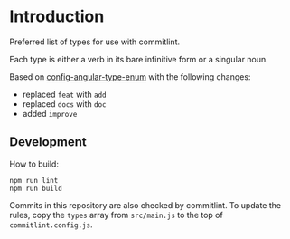 Introduction
============

Preferred list of types for use with commitlint.

Each type is either a verb in its bare infinitive form or a singular noun.

Based on [config-angular-type-enum](https://github.com/conventional-changelog/commitlint/blob/master/@commitlint/config-angular-type-enum/index.js)
with the following changes:

* replaced `feat` with `add`
* replaced `docs` with `doc`
* added `improve`

Development
-----------

How to build:

```
npm run lint
npm run build
```

Commits in this repository are also checked by commitlint. To update the rules,
copy the `types` array from `src/main.js` to the top of `commitlint.config.js`.
